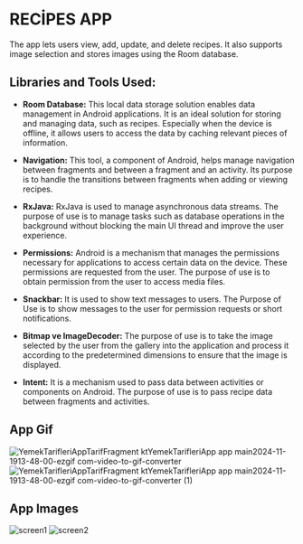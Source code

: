 # RECİPES APP
The app lets users view, add, update, and delete recipes. It also supports image selection and stores images using the Room database.

## Libraries and Tools Used:

- **Room Database:** 
This local data storage solution enables data management in Android applications. It is an ideal solution for storing and managing data, such as recipes. Especially when the device is offline, it allows users to access the data by caching relevant pieces of information.

- **Navigation:** This tool, a component of Android, helps manage navigation between fragments and between a fragment and an activity. Its purpose is to handle the transitions between fragments when adding or viewing recipes.

- **RxJava:** RxJava is used to manage asynchronous data streams. The purpose of use is to manage tasks such as database operations in the background without blocking the main UI thread and improve the user experience.

- **Permissions:** Android is a mechanism that manages the permissions necessary for applications to access certain data on the device. These permissions are requested from the user.
The purpose of use is to obtain permission from the user to access media files.

- **Snackbar:** It is used to show text messages to users.
The Purpose of Use is to show messages to the user for permission requests or short notifications.

- **Bitmap ve ImageDecoder:** The purpose of use is to take the image selected by the user from the gallery into the application and process it according to the predetermined dimensions to ensure that the image is displayed.

- **Intent:** It is a mechanism used to pass data between activities or components on Android.
The purpose of use is to pass recipe data between fragments and activities.

## App Gif

![YemekTarifleriAppTarifFragment ktYemekTarifleriApp app main2024-11-1913-48-00-ezgif com-video-to-gif-converter](https://github.com/user-attachments/assets/4b742185-f256-4c41-8f0c-745dd1904ccf)
![YemekTarifleriAppTarifFragment ktYemekTarifleriApp app main2024-11-1913-48-00-ezgif com-video-to-gif-converter (1)](https://github.com/user-attachments/assets/9455bb8b-3195-41c3-9ea9-2576b9a0ee2e)


## App Images
![screen1](https://github.com/user-attachments/assets/2807fabc-6586-4d3f-a34e-8f40f704889d)
![screen2](https://github.com/user-attachments/assets/eaabe1a4-723b-4cbf-9b17-8b2269c09029)



